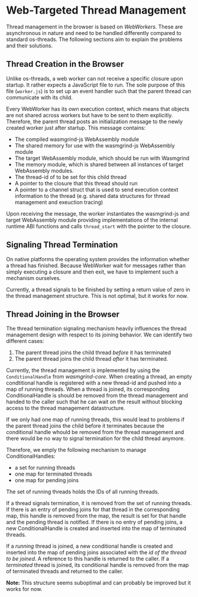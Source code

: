 # Web-Targeted Thread Management
Thread management in the browser is based on _WebWorkers_. These are asynchronous in nature and need to be handled differently compared to standard os-threads. The following sections aim to explain the problems and their solutions.

## Thread Creation in the Browser
Unlike os-threads, a web worker can not receive a specific closure upon startup. It rather expects a JavaScript file to run. The sole purpose of this file (`worker.js`) is to set up an event handler such that the parent thread can communicate with its child.

Every WebWorker has its own execution context, which means that objects are not shared across workers but have to be sent to them explicitly. Therefore, the parent thread posts an initialization message to the newly created worker just after startup. This message contains:
- The compiled wasmgrind-js WebAssembly module
- The shared memory for use with the wasmgrind-js WebAssembly module
- The target WebAssembly module, which should be run with Wasmgrind
- The memory module, which is shared between all instances of target WebAssembly modules.
- The thread-id of to be set for this child thread
- A pointer to the closure that this thread should run
- A pointer to a channel struct that is used to send execution context information to the thread (e.g. shared data structures for thread management and exeuction tracing)

Upon receiving the message, the worker instantiates the wasmgrind-js and target WebAssembly module providing implementations of the internal runtime ABI functions and calls `thread_start` with the pointer to the closure.

## Signaling Thread Termination
On native platforms the operating system provides the information whether a thread has finished. Because WebWorker wait for messages rather than simply executing a closure and then exit, we have to implement such a mechanism ourselves.

Currently, a thread signals to be finished by setting a return value of zero in the thread management structure. This is not optimal, but it works for now.

## Thread Joining in the Browser
The thread termination signaling mechanism heavily influences the thread management design with respect to its joining behavior. We can identify two different cases:

1. The parent thread joins the child thread _before_ it has terminated
2. The parent thread joins the child thread _after_ it has terminated.

Currently, the thread management is implemented by using the `ConditionalHandle` from _wasmgrind-core_. When creating a thread, an empty condtitional handle is registered with a new thread-id and pushed into a map of running threads. When a thread is joined, its corresponding ConditionalHandle is should be removed from the thread management and handed to the caller such that he can wait on the result without blocking access to the thread management datastructure. 

If we only had one map of running threads, this would lead to problems if the parent thread joins the child before it terminates because the conditional handle whould be removed from the thread management and there would be no way to signal termination for the child thread anymore. 

Therefore, we emply the following mechanism to manage ConditionalHandles:
- a set for running threads
- one map for terminated threads
- one map for pending joins

The set of running threads holds the IDs of all running threads. 

If a thread signals termination, it is removed from the set of running threads. If there is an entry of pending joins for that thread in the corresponding map, this handle is removed from the map, the result is set for that handle and the pending thread is notified. If there is no entry of pending joins, a new ConditionalHandle is created and inserted into the map of terminated threads.

If a _running_ thread is joined, a new conditional handle is created and inserted into the map of pending joins associated with the _id of the thread to be joined_. A reference to this handle is returned to the caller. If a _terminated_ thread is joined, its conditional handle is removed from the map of terminated threads and returned to the caller.

**Note:** This structure seems suboptimal and can probably be improved but it works for now.